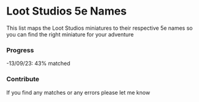 # Loot Studios 5e Names

This list maps the Loot Studios miniatures to their respective 5e names so you can find the right miniature for your adventure

### Progress

-13/09/23: 43% matched

### Contribute

If you find any matches or any errors please let me know
